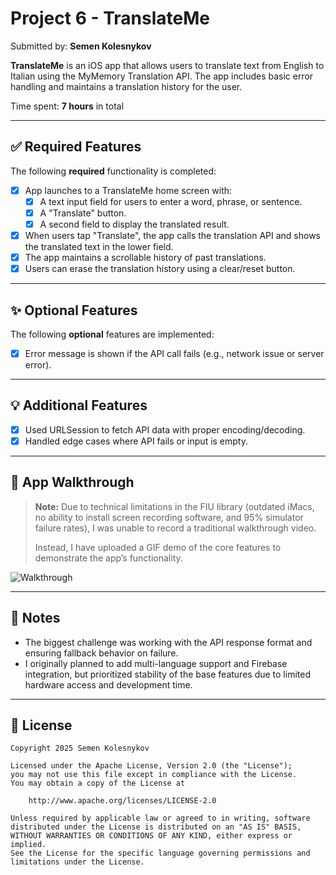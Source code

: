 # Project 6 - TranslateMe

Submitted by: **Semen Kolesnykov**

**TranslateMe** is an iOS app that allows users to translate text from English to Italian using the MyMemory Translation API. The app includes basic error handling and maintains a translation history for the user.

Time spent: **7 hours** in total

---

## ✅ Required Features

The following **required** functionality is completed:

- [x] App launches to a TranslateMe home screen with:
  - [x] A text input field for users to enter a word, phrase, or sentence.
  - [x] A "Translate" button.
  - [x] A second field to display the translated result.
- [x] When users tap "Translate", the app calls the translation API and shows the translated text in the lower field.
- [x] The app maintains a scrollable history of past translations.
- [x] Users can erase the translation history using a clear/reset button.

---

## ✨ Optional Features

The following **optional** features are implemented:

- [x] Error message is shown if the API call fails (e.g., network issue or server error).

---

## 💡 Additional Features

- [x] Used URLSession to fetch API data with proper encoding/decoding.
- [x] Handled edge cases where API fails or input is empty.

---

## 🎥 App Walkthrough

> **Note:** Due to technical limitations in the FIU library (outdated iMacs, no ability to install screen recording software, and 95% simulator failure rates), I was unable to record a traditional walkthrough video.  
>  
> Instead, I have uploaded a GIF demo of the core features to demonstrate the app’s functionality.

![Walkthrough](translateMe.gif)

---

## 📝 Notes

- The biggest challenge was working with the API response format and ensuring fallback behavior on failure.
- I originally planned to add multi-language support and Firebase integration, but prioritized stability of the base features due to limited hardware access and development time.

---

## 📜 License

    Copyright 2025 Semen Kolesnykov

    Licensed under the Apache License, Version 2.0 (the "License");
    you may not use this file except in compliance with the License.
    You may obtain a copy of the License at

        http://www.apache.org/licenses/LICENSE-2.0

    Unless required by applicable law or agreed to in writing, software
    distributed under the License is distributed on an "AS IS" BASIS,
    WITHOUT WARRANTIES OR CONDITIONS OF ANY KIND, either express or implied.
    See the License for the specific language governing permissions and
    limitations under the License.